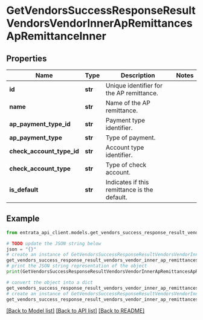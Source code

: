 # GetVendorsSuccessResponseResultVendorsVendorInnerApRemittancesApRemittanceInner


## Properties

Name | Type | Description | Notes
------------ | ------------- | ------------- | -------------
**id** | **str** | Unique identifier for the AP remittance. | 
**name** | **str** | Name of the AP remittance. | 
**ap_payment_type_id** | **str** | Payment type identifier. | 
**ap_payment_type** | **str** | Type of payment. | 
**check_account_type_id** | **str** | Account type identifier. | 
**check_account_type** | **str** | Type of check account. | 
**is_default** | **str** | Indicates if this remittance is the default. | 

## Example

```python
from entrata_api_client.models.get_vendors_success_response_result_vendors_vendor_inner_ap_remittances_ap_remittance_inner import GetVendorsSuccessResponseResultVendorsVendorInnerApRemittancesApRemittanceInner

# TODO update the JSON string below
json = "{}"
# create an instance of GetVendorsSuccessResponseResultVendorsVendorInnerApRemittancesApRemittanceInner from a JSON string
get_vendors_success_response_result_vendors_vendor_inner_ap_remittances_ap_remittance_inner_instance = GetVendorsSuccessResponseResultVendorsVendorInnerApRemittancesApRemittanceInner.from_json(json)
# print the JSON string representation of the object
print(GetVendorsSuccessResponseResultVendorsVendorInnerApRemittancesApRemittanceInner.to_json())

# convert the object into a dict
get_vendors_success_response_result_vendors_vendor_inner_ap_remittances_ap_remittance_inner_dict = get_vendors_success_response_result_vendors_vendor_inner_ap_remittances_ap_remittance_inner_instance.to_dict()
# create an instance of GetVendorsSuccessResponseResultVendorsVendorInnerApRemittancesApRemittanceInner from a dict
get_vendors_success_response_result_vendors_vendor_inner_ap_remittances_ap_remittance_inner_from_dict = GetVendorsSuccessResponseResultVendorsVendorInnerApRemittancesApRemittanceInner.from_dict(get_vendors_success_response_result_vendors_vendor_inner_ap_remittances_ap_remittance_inner_dict)
```
[[Back to Model list]](../README.md#documentation-for-models) [[Back to API list]](../README.md#documentation-for-api-endpoints) [[Back to README]](../README.md)


